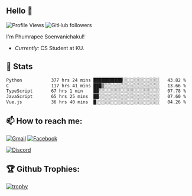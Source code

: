 
<h2>Hello 👋</h2> 

![Profile Views](https://komarev.com/ghpvc/?username=Homiez09&label=Profile%20views&color=0e75b6&style=flat)
![GitHub followers](https://img.shields.io/github/followers/HomieZ09.svg?style=social&label=Follow)


I'm Phumrapee Soenvanichakul!

- <i>Currently:</i> CS Student at KU.

<h2>👀 Stats</h2>

<!--START_SECTION:waka-->

```txt
Python           377 hrs 24 mins ███████████░░░░░░░░░░░░░░   43.82 %
C                117 hrs 41 mins ███▒░░░░░░░░░░░░░░░░░░░░░   13.66 %
TypeScript       67 hrs 1 min    ██░░░░░░░░░░░░░░░░░░░░░░░   07.78 %
JavaScript       65 hrs 25 mins  ██░░░░░░░░░░░░░░░░░░░░░░░   07.60 %
Vue.js           36 hrs 40 mins  █░░░░░░░░░░░░░░░░░░░░░░░░   04.26 %
```

<!--END_SECTION:waka-->

<h2>📫 How to reach me:</h2>

<a href="mailto:phumrapeesoen1@gmail.com">![Gmail](https://img.shields.io/badge/Gmail-D14836?style=for-the-badge&logo=gmail&logoColor=white)</a> 
<a href="https://web.facebook.com/phumrapee.soenvanichakul.3/">![Facebook](https://img.shields.io/badge/Facebook-4267B2?style=for-the-badge&logo=facebook&logoColor=white)</a>

<a href="https://discord.gg/EWnAEUtFVm">![Discord](https://discord.c99.nl/widget/theme-1/297740667784921089.png)</a> 

<h2>🏆 Github Trophies:</h2>

[![trophy](https://github-profile-trophy.vercel.app/?username=Homiez09&theme=discord&row=1)](https://github.com/ryo-ma/github-profile-trophy)
